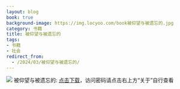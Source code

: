 ```yaml
---
layout: blog
book: true
background-image: https://img.locyoo.com/book被仰望与被遗忘的.jpg
category: 书籍
title: 被仰望与被遗忘的
tags:
- 书籍
- 社会
redirect_from:
  - /2024/03/被仰望与被遗忘的/
---
```

![](https://img.locyoo.com/book被仰望与被遗忘的.jpg)
被仰望与被遗忘的: <a name = "ref1" href="https://url18.ctfile.com/f/50983618-1268598175-8b3820?p=3619">点击下载</a>，访问密码请点击右上方“关于”自行查看